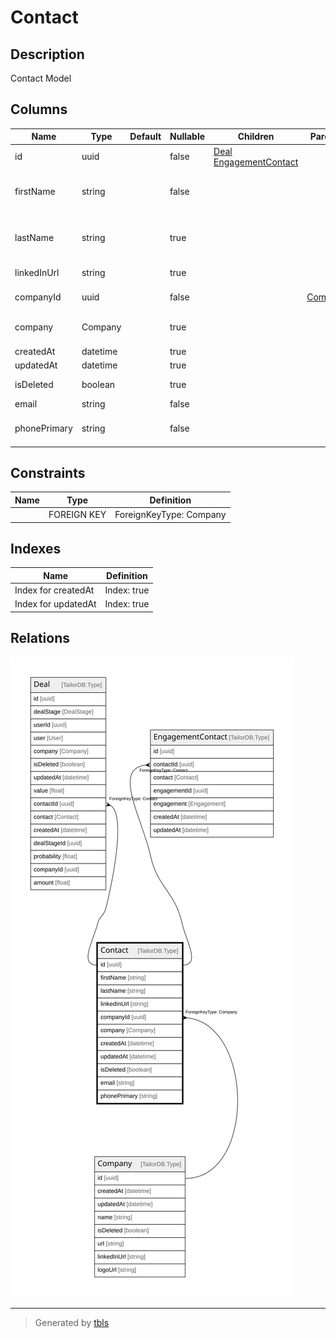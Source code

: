 # Contact

## Description

Contact Model

## Columns

| Name | Type | Default | Nullable | Children | Parents | Comment |
| ---- | ---- | ------- | -------- | -------- | ------- | ------- |
| id | uuid |  | false | [Deal](Deal.md) [EngagementContact](EngagementContact.md) |  |  |
| firstName | string |  | false |  |  | First Name of the Contact |
| lastName | string |  | true |  |  | Last Name of the Contact |
| linkedInUrl | string |  | true |  |  | LinkedIn URL |
| companyId | uuid |  | false |  | [Company](Company.md) | Company ID |
| company | Company |  | true |  |  | Link to the Company |
| createdAt | datetime |  | true |  |  | createdAt |
| updatedAt | datetime |  | true |  |  | updatedAt |
| isDeleted | boolean |  | true |  |  | Is Deleted? |
| email | string |  | false |  |  | E-mail |
| phonePrimary | string |  | false |  |  | Primary Phone Number |

## Constraints

| Name | Type | Definition |
| ---- | ---- | ---------- |
|  | FOREIGN KEY | ForeignKeyType: Company |

## Indexes

| Name | Definition |
| ---- | ---------- |
| Index for createdAt | Index: true |
| Index for updatedAt | Index: true |

## Relations

![er](Contact.svg)

---

> Generated by [tbls](https://github.com/k1LoW/tbls)
